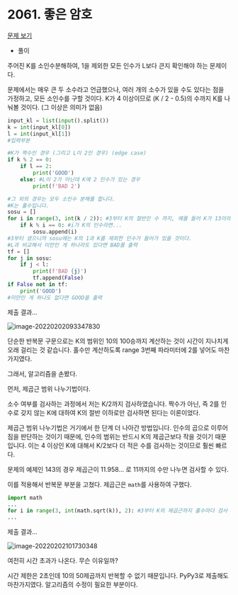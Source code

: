 # 2061. 좋은 암호

[문제 보기](https://www.acmicpc.net/problem/2061)

- 풀이

주어진 K를 소인수분해하여, 1을 제외한 모든 인수가 L보다 큰지 확인해야 하는 문제이다.

문제에서는 매우 큰 두 소수라고 언급했으나, 여러 개의 소수가 있을 수도 있다는 점을 가정하고, 모든 소인수를 구할 것이다. K가 4 이상이므로 (K / 2 - 0.5)의 수까지 K를 나눠볼 것이다. (그 이상은 의미가 없음)

```python
input_kl = list(input().split())
k = int(input_kl[0])
l = int(input_kl[1])
#입력부분

#K가 짝수인 경우 (그리고 L이 2인 경우) (edge case)
if k % 2 == 0: 
    if l == 2:
        print('GOOD')
    else: #L이 2가 아닌데 K에 2 인수가 있는 경우
        print(f'BAD 2')

#그 외의 경우는 모두 소인수 분해를 합니다.
#K는 홀수입니다.
sosu = []
for i in range(3, int(k / 2)): #3부터 K의 절반인 수 까지, 예를 들어 K가 13이라면 6까지
    if k % i == 0: #i가 K의 인수라면...
        sosu.append(i)
#3부터 셌으니까 sosu에는 K의 1과 K를 제외한 인수가 들어가 있을 것이다.
#L과 비교해서 미만인 게 하나라도 있다면 BAD를 출력
tf = []
for j in sosu:
    if j < l:
        print(f'BAD {j}')
        tf.append(False)
if False not in tf:
    print('GOOD')
#미만인 게 하나도 없다면 GOOD을 출력
```

제출 결과...

![image-20220202093347830](C:\Users\1004r\AppData\Roaming\Typora\typora-user-images\image-20220202093347830.png)

단순한 반복문 구문으로는 K의 범위인 10의 100승까지 계산하는 것이 시간이 지나치게 오래 걸리는 것 같습니다. 홀수만 계산하도록 range 3번째 파라미터에 2를 넣어도 마찬가지였다.

그래서, 알고리즘을 손봤다.

먼저, 제곱근 범위 나누기법이다.

소수 여부를 검사하는 과정에서 저는 K/2까지 검사하였습니다. 짝수가 아닌, 즉 2를 인수로 갖지 않는 K에 대하여 K의 절반 이하로만 검사하면 된다는 이론이었다.

제곱근 범위 나누기법은 거기에서 한 단계 더 나아간 방법입니다. 인수의 곱으로 이루어짐을 판단하는 것이기 때문에, 인수의 범위는 반드시 K의 제곱근보다 작을 것이기 때문입니다. 이는 4 이상인 K에 대해서 K/2보다 더 적은 수를 검사하는 것이므로 훨씬 빠르다.

문제의 예제인 143의 경우 제곱근이 11.958... 로 11까지의 수만 나누면 검사할 수 있다.

이를 적용해서 반복문 부분을 고쳤다. 제곱근은 `math`를 사용하여 구했다.

```python
import math
...
for i in range(3, int(math.sqrt(k)), 2): #3부터 K의 제곱근까지 홀수마다 검사
...
```

제출 결과...

![image-20220202101730348](C:\Users\1004r\AppData\Roaming\Typora\typora-user-images\image-20220202101730348.png)

여전히 시간 초과가 나온다. 무슨 이유일까?

시간 제한은 2초인데 10의 50제곱까지 반복할 수 없기 때문입니다. PyPy3로 제출해도 마찬가지였다. 알고리즘의 수정이 필요한 부분이다.
